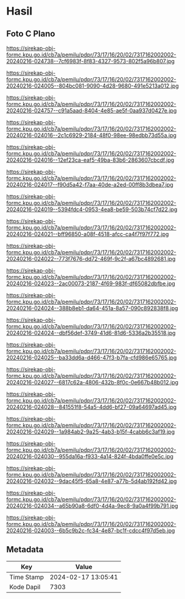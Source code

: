 # Hasil

## Foto C Plano

https://sirekap-obj-formc.kpu.go.id/cb7a/pemilu/pdpr/73/17/16/20/02/7317162002002-20240216-024738--7cf6983f-8f83-4327-9573-802f5a96b807.jpg

https://sirekap-obj-formc.kpu.go.id/cb7a/pemilu/pdpr/73/17/16/20/02/7317162002002-20240216-024005--804bc081-9090-4d28-9680-491e5213a012.jpg

https://sirekap-obj-formc.kpu.go.id/cb7a/pemilu/pdpr/73/17/16/20/02/7317162002002-20240216-024757--c91a5aad-8404-4e85-ae5f-0aa937d0427e.jpg

https://sirekap-obj-formc.kpu.go.id/cb7a/pemilu/pdpr/73/17/16/20/02/7317162002002-20240216-024016--2c1c6929-2184-48f0-98ee-98edbb73d55a.jpg

https://sirekap-obj-formc.kpu.go.id/cb7a/pemilu/pdpr/73/17/16/20/02/7317162002002-20240216-024016--12ef23ca-eaf5-49ba-83b6-2863607cbcdf.jpg

https://sirekap-obj-formc.kpu.go.id/cb7a/pemilu/pdpr/73/17/16/20/02/7317162002002-20240216-024017--f90d5a42-f7aa-40de-a2ed-00ff8b3dbea7.jpg

https://sirekap-obj-formc.kpu.go.id/cb7a/pemilu/pdpr/73/17/16/20/02/7317162002002-20240216-024019--5394fdc4-0953-4ea8-be59-503b74cf7d22.jpg

https://sirekap-obj-formc.kpu.go.id/cb7a/pemilu/pdpr/73/17/16/20/02/7317162002002-20240216-024021--bff96850-a08f-4518-afcc-ca4f7f97f772.jpg

https://sirekap-obj-formc.kpu.go.id/cb7a/pemilu/pdpr/73/17/16/20/02/7317162002002-20240216-024022--773f7676-dd72-469f-9c2f-a67bc4892681.jpg

https://sirekap-obj-formc.kpu.go.id/cb7a/pemilu/pdpr/73/17/16/20/02/7317162002002-20240216-024023--2ac00073-2187-4f69-983f-df65082dbfbe.jpg

https://sirekap-obj-formc.kpu.go.id/cb7a/pemilu/pdpr/73/17/16/20/02/7317162002002-20240216-024024--388b8eb1-da64-451a-8a57-090c892838f8.jpg

https://sirekap-obj-formc.kpu.go.id/cb7a/pemilu/pdpr/73/17/16/20/02/7317162002002-20240216-024024--dbf56def-3749-41d6-81d6-5336a2b35518.jpg

https://sirekap-obj-formc.kpu.go.id/cb7a/pemilu/pdpr/73/17/16/20/02/7317162002002-20240216-024025--ba33dd6a-d466-47f3-b7fa-cfd986e65765.jpg

https://sirekap-obj-formc.kpu.go.id/cb7a/pemilu/pdpr/73/17/16/20/02/7317162002002-20240216-024027--6817c62a-4806-432b-8f0c-0e667b48b012.jpg

https://sirekap-obj-formc.kpu.go.id/cb7a/pemilu/pdpr/73/17/16/20/02/7317162002002-20240216-024028--841551f8-54a5-4dd6-bf27-09a64697ad45.jpg

https://sirekap-obj-formc.kpu.go.id/cb7a/pemilu/pdpr/73/17/16/20/02/7317162002002-20240216-024029--1a984ab2-9a25-4ab3-b15f-4cabb6c3af19.jpg

https://sirekap-obj-formc.kpu.go.id/cb7a/pemilu/pdpr/73/17/16/20/02/7317162002002-20240216-024030--955da16a-f933-4a14-824f-4bda0ffe0e5c.jpg

https://sirekap-obj-formc.kpu.go.id/cb7a/pemilu/pdpr/73/17/16/20/02/7317162002002-20240216-024032--9dac45f5-65a8-4e87-a77b-5d4ab192fd42.jpg

https://sirekap-obj-formc.kpu.go.id/cb7a/pemilu/pdpr/73/17/16/20/02/7317162002002-20240216-024034--a65b90a8-6df0-4d4a-9ec8-9a0a4f99b791.jpg

https://sirekap-obj-formc.kpu.go.id/cb7a/pemilu/pdpr/73/17/16/20/02/7317162002002-20240216-024003--6b5c9b2c-fc34-4e87-bc1f-cdcc4f97d5eb.jpg


## Metadata

| Key        | Value               |
| ---------- | ------------------- |
| Time Stamp | 2024-02-17 13:05:41 |
| Kode Dapil | 7303                |



